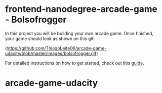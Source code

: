 frontend-nanodegree-arcade-game - Bolsofrogger
===============================

In this project you will be building your own arcade game. Once finished, your game should look as shown on this gif:

(https://github.com/ThiagoLeite06/arcade-game-udacity/blob/master/images/bolsofrogger.gif)



For detailed instructions on how to get started, check out this [guide](https://docs.google.com/document/d/1v01aScPjSWCCWQLIpFqvg3-vXLH2e8_SZQKC8jNO0Dc/pub?embedded=true).
# arcade-game-udacity
